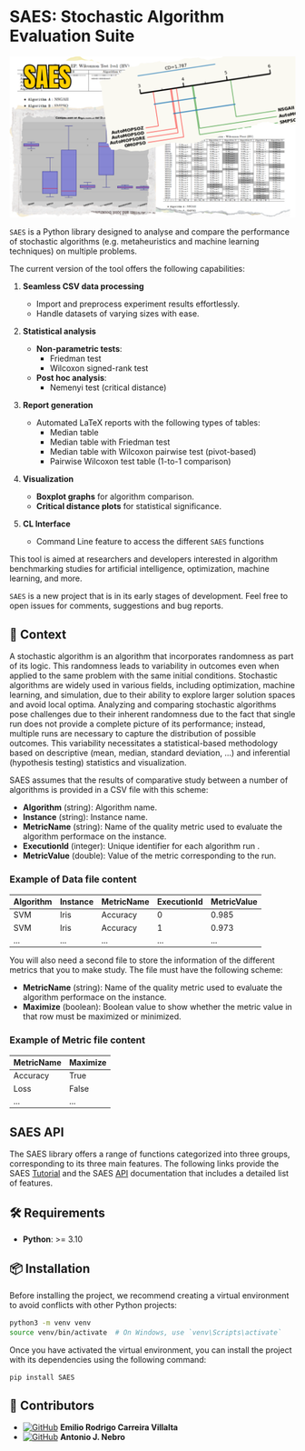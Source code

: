 # SAES: Stochastic Algorithm Evaluation Suite
![SAES](https://raw.githubusercontent.com/jMetal/SAES/main/docs/SAES.png)

`SAES` is a Python library designed to analyse and compare the performance of stochastic algorithms (e.g. metaheuristics and machine learning techniques) on multiple problems. 

The current version of the tool offers the following capabilities:  
1. **Seamless CSV data processing**  
   - Import and preprocess experiment results effortlessly.  
   - Handle datasets of varying sizes with ease.  

2. **Statistical analysis**  
   - **Non-parametric tests**:  
     - Friedman test  
     - Wilcoxon signed-rank test  
   - **Post hoc analysis**:  
     - Nemenyi test (critical distance)

3. **Report generation**  
   - Automated LaTeX reports with the following types of tables:  
     - Median table  
     - Median table with Friedman test  
     - Median table with Wilcoxon pairwise test (pivot-based)  
     - Pairwise Wilcoxon test table (1-to-1 comparison)  

4. **Visualization**  
   - **Boxplot graphs** for algorithm comparison.  
   - **Critical distance plots** for statistical significance.  

5. **CL Interface**
   - Command Line feature to access the different `SAES` functions 

This tool is aimed at researchers and developers interested in algorithm benchmarking studies for artificial intelligence, optimization, machine learning, and more.

`SAES` is a new project that is in its early stages of development. Feel free to open issues for comments, suggestions and bug reports.

## 📖 Context
A stochastic algorithm is an algorithm that incorporates randomness as part of its logic. This randomness leads to variability in outcomes even when applied to the same problem with the same initial conditions. Stochastic algorithms are widely used in various fields, including optimization, machine learning, and simulation, due to their ability to explore larger solution spaces and avoid local optima. Analyzing and comparing stochastic algorithms pose challenges due to their inherent randomness due to the fact that single run does not provide a complete picture of its performance; instead, multiple runs are necessary to capture the distribution of possible outcomes. This variability necessitates a statistical-based methodology based on descriptive (mean, median, standard deviation, ...) and inferential (hypothesis testing) statistics and visualization.

SAES assumes that the results of comparative study between a number of algorithms is provided in a CSV file with this scheme:

- **Algorithm** (string):  Algorithm name.
- **Instance** (string): Instance name. 
- **MetricName** (string): Name of the quality metric used to evaluate the algorithm performace on the instance. 
- **ExecutionId** (integer): Unique identifier for each algorithm run .
- **MetricValue** (double): Value of the metric corresponding to the run. 

### Example of Data file content

| Algorithm | Instance    | MetricName    | ExecutionId | MetricValue         |
|-----------|-------------|---------------|-------------|---------------------|
| SVM       | Iris        | Accuracy      | 0           | 0.985               |
| SVM       | Iris        | Accuracy      | 1           | 0.973               |
| ...       | ...         | ...           | ...         | ...                 |

You will also need a second file to store the information of the different metrics that you to make study. The file must have the following scheme:

- **MetricName** (string): Name of the quality metric used to evaluate the algorithm performace on the instance.
- **Maximize** (boolean): Boolean value to show whether the metric value in that row must be maximized or minimized.

### Example of Metric file content

| MetricName | Maximize    |
|------------|-------------|
| Accuracy   | True        |
| Loss       | False       |
| ...        | ...         |

## SAES API

The SAES library offers a range of functions categorized into three groups, corresponding to its three main features. The following links provide the SAES [Tutorial](https://github.com/jMetal/SAES/tree/main/notebooks) and the SAES [API](https://jMetal.github.io/SAES/API/api.html) documentation that includes a detailed list of features.

## 🛠 Requirements

- **Python**: >= 3.10

## 📦 Installation
Before installing the project, we recommend creating a virtual environment to avoid conflicts with other Python projects:
```sh
python3 -m venv venv
source venv/bin/activate  # On Windows, use `venv\Scripts\activate`
```

Once you have activated the virtual environment, you can install the project with its dependencies using the following command:
```sh
pip install SAES
```

## 🤝 Contributors

- [![GitHub](https://img.shields.io/badge/GitHub-100000?style=flat&logo=github&logoColor=white)](https://github.com/rorro6787) **Emilio Rodrigo Carreira Villalta**
- [![GitHub](https://img.shields.io/badge/GitHub-100000?style=flat&logo=github&logoColor=white)](https://github.com/ajnebro) **Antonio J. Nebro**
